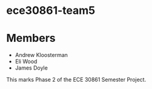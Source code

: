 # ece30861-team5

# Members
- Andrew Kloosterman
- Eli Wood
- James Doyle

This marks Phase 2 of the ECE 30861 Semester Project.
